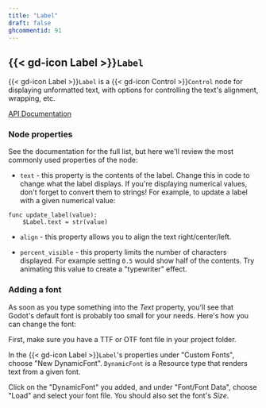 ```yaml
---
title: "Label"
draft: false
ghcommentid: 91
---
```


## {{< gd-icon Label >}}`Label`

{{< gd-icon Label >}}`Label` is a {{< gd-icon Control >}}`Control` node for displaying unformatted text, with options for controlling the text's alignment, wrapping, etc.

[API Documentation](https://docs.godotengine.org/en/stable/classes/class_label.html)

### Node properties

See the documentation for the full list, but here we'll review the most commonly used properties of the node:

* `text` - this property is the contents of the label. Change this in code to change what the label displays. If you're displaying numerical values, don't forget to convert them to strings! For example, to update a label with a given numerical value:

```gdscript
func update_label(value):
    $Label.text = str(value)
```

* `align` - this property allows you to align the text right/center/left.

* `percent_visible` - this property limits the number of characters displayed. For example setting `0.5` would show half of the contents. Try animating this value to create a "typewriter" effect.

### Adding a font

As soon as you type something into the *Text* property, you'll see that Godot's default font is probably too small for your needs. Here's how you can change the font:

First, make sure you have a TTF or OTF font file in your project folder.

In the {{< gd-icon Label >}}`Label`'s properties under "Custom Fonts", choose "New DynamicFont". `DynamicFont` is a Resource type that renders text from a given font.

Click on the "DynamicFont" you added, and under "Font/Font Data", choose "Load" and select your font file. You should also set the font's *Size*.